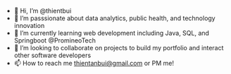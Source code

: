 - 👋 Hi, I’m @thientbui
- 👀 I’m passsionate about data analytics, public health, and technology innovation
- 🌱 I’m currently learning web development including Java, SQL, and Springboot @PromineoTech
- 💞️ I’m looking to collaborate on projects to build my portfolio and interact other software developers 
- 📫 How to reach me thientanbui@gmail.com or PM me! 

<!---
thientbui/thientbui is a ✨ special ✨ repository because its `README.md` (this file) appears on your GitHub profile.
You can click the Preview link to take a look at your changes.
--->
